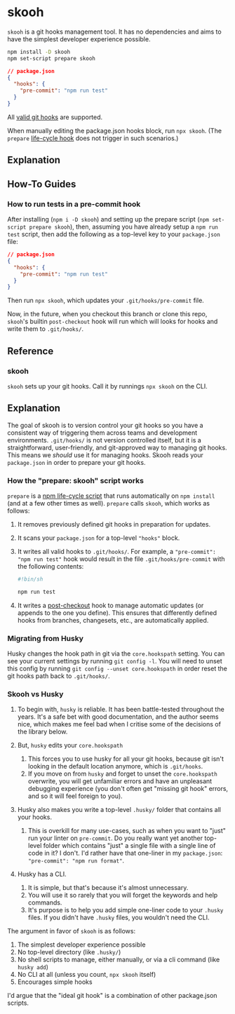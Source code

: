 # skooh

`skooh` is a git hooks management tool. It has no dependencies and aims to have the simplest developer experience possible.

```sh
npm install -D skooh
npm set-script prepare skooh
```

```json
// package.json
{
  "hooks": {
    "pre-commit": "npm run test"
  }
}
```

All [valid git hooks](https://git-scm.com/docs/githooks#_hooks) are supported.

When manually editing the package.json hooks block, run `npx skooh`. (The `prepare` [life-cycle hook][1] does not trigger in such scenarios.)

[1]: https://docs.npmjs.com/cli/v8/using-npm/scripts#life-cycle-scripts

## Explanation

## How-To Guides

### How to run tests in a pre-commit hook

After installing (`npm i -D skooh`) and setting up the prepare script (`npm set-script prepare skooh`), then, assuming you have already setup a `npm run test` script, then add the following as a top-level key to your `package.json` file:

```json
// package.json
{
  "hooks": {
    "pre-commit": "npm run test"
  }
}
```

Then run `npx skooh`, which updates your `.git/hooks/pre-commit` file.

Now, in the future, when you checkout this branch or clone this repo, `skooh`'s builtin `post-checkout` hook will run which will looks for hooks and write them to `.git/hooks/`.

## Reference

### skooh

`skooh` sets up your git hooks. Call it by runnings `npx skooh` on the CLI.

## Explanation

The goal of skooh is to version control your git hooks so you have a consistent way of triggering them across teams and development environments. `.git/hooks/` is not version controlled itself, but it is a straightforward, user-friendly, and git-approved way to managing git hooks. This means we _should_ use it for managing hooks. Skooh reads your `package.json` in order to prepare your git hooks.

### How the "prepare: skooh" script works

`prepare` is a [npm life-cycle script](https://docs.npmjs.com/cli/v8/using-npm/scripts#life-cycle-scripts) that runs automatically on `npm install` (and at a few other times as well). `prepare` calls `skooh`, which works as follows:

1. It removes previously defined git hooks in preparation for updates.
1. It scans your `package.json` for a top-level `"hooks"` block.
1. It writes all valid hooks to `.git/hooks/`. For example, a `"pre-commit": "npm run test"` hook would result in the file `.git/hooks/pre-commit` with the following contents:

   ```sh
   #!bin/sh

   npm run test

   ```

1. It writes a [post-checkout](https://git-scm.com/docs/githooks#_post_checkout) hook to manage automatic updates (or appends to the one you define). This ensures that differently defined hooks from branches, changesets, etc., are automatically applied.

### Migrating from Husky

Husky changes the hook path in git via the `core.hookspath` setting. You can see your current settings by running `git config -l`. You will need to unset this config by running `git config --unset core.hookspath` in order reset the git hooks path back to `.git/hooks/`.

### Skooh vs Husky

1. To begin with, `husky` is reliable. It has been battle-tested throughout the years. It's a safe bet with good documentation, and the author seems nice, which makes me feel bad when I critise some of the decisions of the library below.

1. But, `husky` edits your `core.hookspath`

   1. This forces you to use husky for all your git hooks, because git isn't looking in the default location anymore, which is `.git/hooks`.
   1. If you move on from `husky` and forget to unset the `core.hookspath` overwrite, you will get unfamiliar errors and have an unpleasant debugging experience (you don't often get "missing git hook" errors, and so it will feel foreign to you).

1. Husky also makes you write a top-level `.husky/` folder that contains all your hooks.

   1. This is overkill for many use-cases, such as when you want to "just" run your linter on `pre-commit`. Do you really want yet another top-level folder which contains "just" a single file with a single line of code in it? I don't. I'd rather have that one-liner in my `package.json`: `"pre-commit": "npm run format"`.

1. Husky has a CLI.
   1. It is simple, but that's because it's almost unnecessary.
   1. You will use it so rarely that you will forget the keywords and help commands.
   1. It's purpose is to help you add simple one-liner code to your `.husky` files. If you didn't have `.husky` files, you wouldn't need the CLI.

The argument in favor of `skooh` is as follows:

1. The simplest developer experience possible
1. No top-level directory (like `.husky/`)
1. No shell scripts to manage, either manually, or via a cli command (like `husky add`)
1. No CLI at all (unless you count, `npx skooh` itself)
1. Encourages simple hooks

I'd argue that the "ideal git hook" is a combination of other package.json scripts.

```

```
